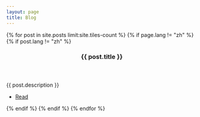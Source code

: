 ```yaml
---
layout: page
title: Blog
---
```


<!-- Main -->
<div id="main">

<section id="two" class="spotlights">
	{% for post in site.posts limit:site.tiles-count %}
        {% if page.lang != "zh" %}
            {% if post.lang != "zh" %}
                <section>
            		<a href="{{ site.baseurl }}{{ post.image }}" class="image">
            			<img src="{{ site.baseurl }}{{ post.image }}" alt="" data-position="center center" />
            		</a>
            		<div class="content">
            			<div class="inner">
            				<header class="major">
            					<h3>{{ post.title }}</h3>
            				</header>
            				<p>{{ post.description }}</p>
            				<ul class="actions">
            					<li><a href="{{ site.baseurl }}{{ post.url }}" class="button">Read</a></li>
            				</ul>
            			</div>
            		</div>
            	</section>
            {% endif %}
        {% endif %}
	{% endfor %}
</section>

</div>
